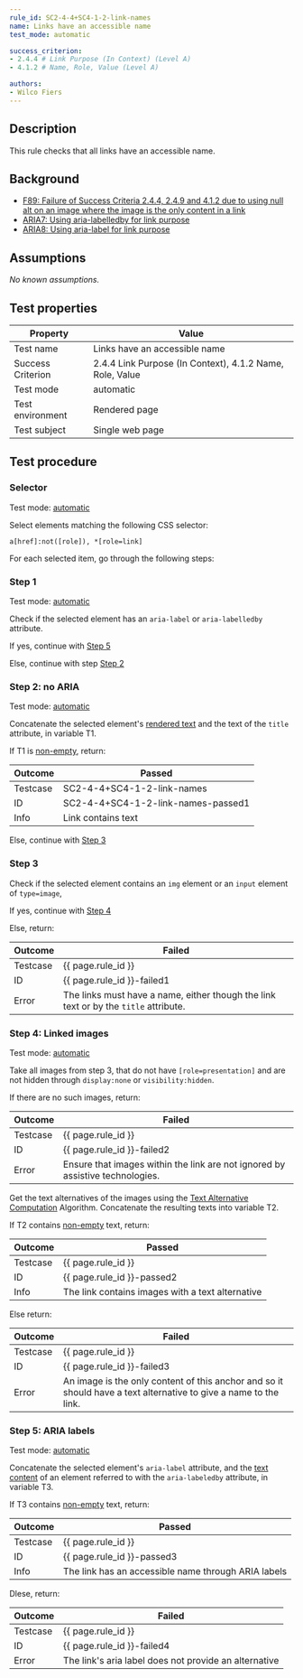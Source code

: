 ```yaml
---
rule_id: SC2-4-4+SC4-1-2-link-names
name: Links have an accessible name
test_mode: automatic

success_criterion:
- 2.4.4 # Link Purpose (In Context) (Level A)
- 4.1.2 # Name, Role, Value (Level A)

authors:
- Wilco Fiers
---
```


## Description

This rule checks that all links have an accessible name.

## Background

- [F89: Failure of Success Criteria 2.4.4, 2.4.9 and 4.1.2 due to using null alt on an image where the image is the only content in a link](http://www.w3.org/TR/WCAG20-TECHS/F89.html)
- [ARIA7: Using aria-labelledby for link purpose](https://www.w3.org/TR/WCAG20-TECHS/ARIA7.html)
- [ARIA8: Using aria-label for link purpose](https://www.w3.org/TR/WCAG20-TECHS/ARIA8.html)

## Assumptions

*No known assumptions.*

## Test properties

| Property          | Value
|-------------------|----
| Test name         | Links have an accessible name
| Success Criterion | 2.4.4 Link Purpose (In Context), 4.1.2 Name, Role, Value
| Test mode         | automatic
| Test environment  | Rendered page
| Test subject      | Single web page

## Test procedure

### Selector

Test mode: [automatic][AUTO]

Select elements matching the following CSS selector:

	a[href]:not([role]), *[role=link]

For each selected item, go through the following steps:

### Step 1

Test mode: [automatic][AUTO]

Check if the selected element has an `aria-label` or `aria-labelledby` attribute.

If yes, continue with [Step 5](#step-5-aria-labels)

Else, continue with step [Step 2](#step-2-no-aria)

### Step 2: no ARIA

Test mode: [automatic][AUTO]

Concatenate the selected element's [rendered text][RNDTXT] and the text of the `title` attribute, in variable T1.

If T1 is [non-empty][NEMPTY], return:

| Outcome  | Passed
|----------|-----
| Testcase | SC2-4-4+SC4-1-2-link-names
| ID       | SC2-4-4+SC4-1-2-link-names-passed1
| Info     | Link contains text

Else, continue with [Step 3](#step-3)

### Step 3

Check if the selected element contains an `img` element or an `input` element of `type=image`, 

If yes, continue with [Step 4](#step-4-liked-images)

Else, return:

| Outcome  | Failed
|----------|-----
| Testcase | {{ page.rule_id }}
| ID       | {{ page.rule_id }}-failed1
| Error    | The links must have a name, either though the link text or by the `title` attribute.

### Step 4: Linked images

Test mode: [automatic][AUTO]

Take all images from step 3, that do not have `[role=presentation]` and are not hidden through `display:none` or `visibility:hidden`.

If there are no such images, return:

| Outcome  | Failed
|----------|-----
| Testcase | {{ page.rule_id }}
| ID       | {{ page.rule_id }}-failed2
| Error    | Ensure that images within the link are not ignored by assistive technologies.

Get the text alternatives of the images using the [Text Alternative Computation][TXTALT] Algorithm. Concatenate the resulting texts into variable T2.

If T2 contains [non-empty][NEMPTY] text, return:

| Outcome  | Passed
|----------|-----
| Testcase | {{ page.rule_id }}
| ID       | {{ page.rule_id }}-passed2
| Info     | The link contains images with a text alternative

Else return:

| Outcome  | Failed
|----------|-----
| Testcase | {{ page.rule_id }}
| ID       | {{ page.rule_id }}-failed3
| Error    | An image is the only content of this anchor and so it should have a text alternative to give a name to the link.

### Step 5: ARIA labels

Test mode: [automatic][AUTO]

Concatenate the selected element's `aria-label` attribute, and the [text content][TXTCNT] of an element referred to with the `aria-labeledby` attribute, in variable T3.

If T3 contains [non-empty][NEMPTY] text, return:

| Outcome  | Passed
|----------|-----
| Testcase | {{ page.rule_id }}
| ID       | {{ page.rule_id }}-passed3
| Info     | The link has an accessible name through ARIA labels

Dlese, return:

| Outcome  | Failed
|----------|-----
| Testcase | {{ page.rule_id }}
| ID       | {{ page.rule_id }}-failed4
| Error    | The link's aria label does not provide an alternative

[AUTO]: ../pages/test-modes.html#automatic
[MANUAL]: ../pages/test-modes.html#manual
[NEMPTY]: ../pages/algorihms/none-empty.html
[TXTALT]: ../pages/algorithms/text-alternative-compute.html
[RNDTXT]: ../pages/algorithms/rendered-text.html
[TXTCNT]: ../pages/algorithms/text-content.html